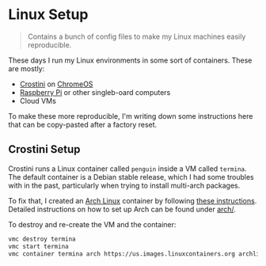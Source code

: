 # Linux Setup

> Contains a bunch of config files to make my Linux machines easily
> reproducible.

These days I run my Linux environments in some sort of containers. These are
mostly:

- [Crostini] on [ChromeOS]
- [Raspberry Pi] or other singleb-oard computers
- Cloud VMs

[Crostini]: https://chromium.googlesource.com/chromiumos/docs/+/master/containers_and_vms.md
[ChromeOS]: https://www.chromium.org/chromium-os
[Raspberry Pi]: https://www.raspberrypi.org

To make these more reproducible, I'm writing down some instructions here that
can be copy-pasted after a factory reset.

## Crostini Setup

Crostini runs a Linux container called `penguin` inside a VM called `termina`.
The default container is a Debian stable release, which I had some troubles
with in the past, particularly when trying to install multi-arch packages.

To fix that, I created an [Arch Linux] container by following
[these instructions](https://wiki.archlinux.org/index.php/Chrome_OS_devices/Crostini).
Detailed instructions on how to set up Arch can be found under [arch/].

[Arch Linux]: https://www.archlinux.org
[arch/]: arch/README.md

To destroy and re-create the VM and the container:

```sh
vmc destroy termina
vmc start termina
vmc container termina arch https://us.images.linuxcontainers.org archlinux/current
```
